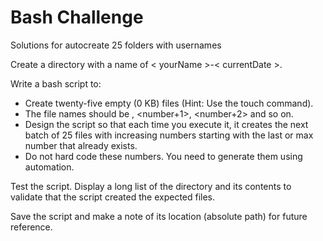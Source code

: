 # Bash Challenge 

Solutions for autocreate 25 folders with usernames


Create a directory with a name of < yourName >-< currentDate >.

Write a bash script to:

- Create twenty-five empty (0 KB) files (Hint: Use the touch command).
- The file names should be <yourName><number>, <yourName><number+1>, <yourName><number+2> and so on.
- Design the script so that each time you execute it, it creates the next batch of 25 files with increasing numbers starting with the last or max number that already exists.
- Do not hard code these numbers. You need to generate them using automation.

Test the script. Display a long list of the directory and its contents to validate that the script created the expected files.

Save the script and make a note of its location (absolute path) for future reference.

